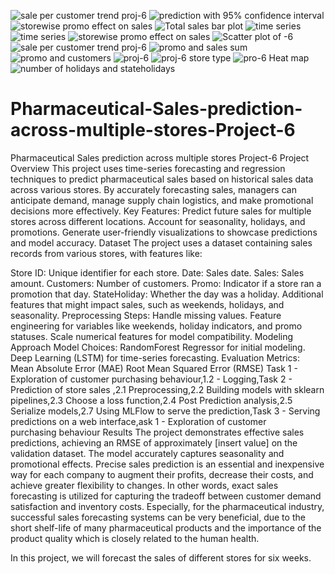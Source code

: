![sale per customer trend proj-6](https://github.com/user-attachments/assets/30e29789-d7c5-4380-98d6-399e46eca0ae)
![prediction with 95% confidence interval](https://github.com/user-attachments/assets/0399a1e6-606a-4c8b-9bc1-81dae1f4e3d8)
![storewise promo effect on sales](https://github.com/user-attachments/assets/beb88e5f-5199-429a-bb3d-0073733f6c59)
![Total sales bar plot](https://github.com/user-attachments/assets/1b2c406d-efeb-4646-8a73-cc6b849e7f80)
![time series](https://github.com/user-attachments/assets/073fc766-3018-46e8-8417-ebedc2c106ac)
![time series ](https://github.com/user-attachments/assets/4b8fadc5-d1c4-42cd-a0bb-bd82dbaf4e0a)
![storewise promo effect on sales](https://github.com/user-attachments/assets/af16839a-c7f3-4dc7-8c1d-19cd96c20aed)
![Scatter plot of -6](https://github.com/user-attachments/assets/f2645edf-ad5f-4da7-a6b8-ad359a6d8024)
![sale per customer trend proj-6](https://github.com/user-attachments/assets/8584cfae-889c-4850-9e88-f6c605b3a2c5)
![promo and sales sum ](https://github.com/user-attachments/assets/097245fb-1751-4681-b2e0-93f8fb2c4495)
![promo and customers](https://github.com/user-attachments/assets/9a9f0685-2c79-4d28-91dc-4245702f0b14)
![proj-6](https://github.com/user-attachments/assets/2270fa9d-798a-40b6-9865-8c95991acd1e)
![proj-6 store type](https://github.com/user-attachments/assets/ea08ae53-6383-4d6a-897d-2fa3ebbacfa3)
![pro-6 Heat map](https://github.com/user-attachments/assets/33a6f0df-1d02-46bd-98be-14f0265df705)
![number of holidays and stateholidays](https://github.com/user-attachments/assets/65a848e7-9ed1-4a24-829d-f800a765760e)
# Pharmaceutical-Sales-prediction-across-multiple-stores-Project-6
Pharmaceutical Sales prediction  across multiple stores Project-6
Project Overview
This project uses time-series forecasting and regression techniques to predict pharmaceutical sales based on historical sales data across various stores. By accurately forecasting sales, managers can anticipate demand, manage supply chain logistics, and make promotional decisions more effectively.
Key Features:
Predict future sales for multiple stores across different locations.
Account for seasonality, holidays, and promotions.
Generate user-friendly visualizations to showcase predictions and model accuracy.
Dataset
The project uses a dataset containing sales records from various stores, with features like:

Store ID: Unique identifier for each store.
Date: Sales date.
Sales: Sales amount.
Customers: Number of customers.
Promo: Indicator if a store ran a promotion that day.
StateHoliday: Whether the day was a holiday.
Additional features that might impact sales, such as weekends, holidays, and seasonality.
Preprocessing Steps:
Handle missing values.
Feature engineering for variables like weekends, holiday indicators, and promo statuses.
Scale numerical features for model compatibility.
Modeling Approach
Model Choices:
RandomForest Regressor for initial modeling.
Deep Learning (LSTM) for time-series forecasting.
Evaluation Metrics:
Mean Absolute Error (MAE)
Root Mean Squared Error (RMSE)
Task 1 - Exploration of customer purchasing behaviour,1.2 - Logging,Task 2 - Prediction of store sales ,2.1 Preprocessing,2.2 Building models with sklearn pipelines,2.3 Choose a loss function,2.4 Post Prediction analysis,2.5 Serialize models,2.7 Using MLFlow to serve the prediction,Task 3 - Serving predictions on a web interface,ask 1 - Exploration of customer purchasing behaviour
Results
The project demonstrates effective sales predictions, achieving an RMSE of approximately [insert value] on the validation dataset. The model accurately captures seasonality and promotional effects.
Precise sales prediction is an essential and inexpensive way for each company to augment their profits, decrease their costs, and achieve greater flexibility to changes. In other words, exact sales forecasting is utilized for capturing the tradeoff between customer demand satisfaction and inventory costs. Especially, for the pharmaceutical industry, successful sales forecasting systems can be very beneficial, due to the short shelf-life of many pharmaceutical products and the importance of the product quality which is closely related to the human health.

In this project, we will forecast the sales of different stores for six weeks.
